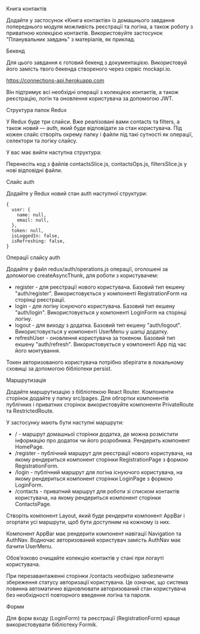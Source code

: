 Книга контактів



Додайте у застосунок «Книга контактів» із домашнього завдання попереднього модуля можливість реєстрації та логіна, а також роботу з приватною колекцією контактів. Використовуйте застосунок "Планувальник завдань" з матеріалів, як приклад.







Бекенд



Для цього завдання є готовий бекенд з документацією. Використовуй його замість твого бекенда створеного через сервіс mockapi.io.



https://connections-api.herokuapp.com



Він підтримує всі необхідні операції з колекцією контактів, а також реєстрацію, логін та оновлення користувача за допомогою JWT.



Структура папок Redux



У Redux буде три слайси. Вже реалізовані вами contacts та filters, а також новий — auth, який буде відповідати за стан користувача. Під кожен слайс створіть окрему папку і файли під такі сутності як операції, селектори та логіку слайсу.



У вас має вийти наступна структура:








Перенесіть код з файлів contactsSlice.js, contactsOps.js, filtersSlice.js у нові відповідні файли.



Слайс auth



Додайте у Redux новий стан auth наступної структури:
```
{
  user: {
    name: null,
    email: null,
  },
  token: null,
  isLoggedIn: false,
  isRefreshing: false,
}
```




Операції слайсу auth



Додайте у файл redux/auth/operations.js операції, оголошені за допомогою createAsyncThunk, для роботи з користувачем:

- register - для реєстрації нового користувача. Базовий тип екшену "auth/register". Використовується у компоненті RegistrationForm на сторінці реєстрації.
- login - для логіну існуючого користувача. Базовий тип екшену "auth/login". Використовується у компоненті LoginForm на сторінці логіну.
- logout - для виходу з додатка. Базовий тип екшену "auth/logout". Використовується у компоненті UserMenu у шапці додатку.
- refreshUser - оновлення користувача за токеном. Базовий тип екшену "auth/refresh". Використовується у компоненті App під час його монтування.


Токен авторизованого користувача потрібно зберігати в локальному сховищі за допомогою бібліотеки persist.



Маршрутизація



Додайте маршрутизацію з бібліотекою React Router. Компоненти сторінок додайте у папку src/pages. Для обгортки компонентів публічних і приватних сторінок використовуйте компоненти PrivateRoute та RestrictedRoute.



У застосунку мають бути наступні маршрути:

- / - маршрут домашньої сторінки додатка, де можна розмістити інформацію про додаток чи його розробника. Рендерить компонент HomePage.
- /register - публічний маршрут для реєстрації нового користувача, на якому рендериться компонент сторінки RegistrationPage з формою RegistrationForm.
- /login - публічний маршрут для логіна існуючого користувача, на якому рендериться компонент сторінки LoginPage з формою LoginForm.
- /contacts - приватний маршрут для роботи зі списком контактів користувача, на якому рендериться компонент сторінки ContactsPage.


Створіть компонент Layout, який буде рендерити компонент AppBar і огортати усі маршрути, щоб бути доступним на кожному із них. 



Компонент AppBar має рендерити компонент навігації Navigation та AuthNav. Водночас авторизований користувач замість AuthNav має бачити UserMenu.



Обов’язково очищайте колекцію контактів у стані при логауті користувача.



При перезавантаженні сторінки /contacts необхідно забезпечити збереження статусу авторизації користувача. Це означає, що система повинна автоматично відновлювати авторизований стан користувача без необхідності повторного введення логіна та пароля.



Форми



Для форм входу (LoginForm) та реєстрації (RegistrationForm) краще використовувати бібліотеку Formik.

